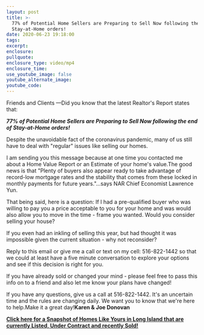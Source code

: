 ```yaml
---
layout: post
title: >-
  77% of Potential Home Sellers are Preparing to Sell Now following the end of
  Stay-at-Home orders!
date: 2020-06-23 19:18:00
tags:
excerpt:
enclosure:
pullquote:
enclosure_type: video/mp4
enclosure_time:
use_youtube_image: false
youtube_alternate_image:
youtube_code:
---
```


Friends and Clients —Did you know that the latest Realtor's Report states that:

***77% of Potential Home Sellers are Preparing to Sell Now following the end of Stay-at-Home orders\!***

Despite the unavoidable fact of the coronavirus pandemic, many of us still have to deal with "regular" issues like selling our homes.

I am sending you this message because at one time you contacted me about a Home Value Report or an Estimate of your home's value.The good news is that "Plenty of buyers also appear ready to take advantage of record-low mortgage rates and the stability that comes from these locked in monthly payments for future years."…says NAR Chief Economist Lawrence Yun.

That being said, here is a question: If I had a pre-qualified buyer who was willing to pay you a price acceptable to you for your home and was would also allow you to move in the time - frame you wanted. Would you consider selling your house?

If you even had an inkling of selling this year, but had thought it was impossible given the current situation - why not reconsider?&nbsp;

Reply to this email or give me a call or text on my cell: 516-822-1442 so that we could at least have a five minute conversation to explore your options and see if this decision is right for you.

If you have already sold or changed your mind - please feel free to pass this info on to a friend and also let me know your plans have changed\!

If you have any questions, give us a call at 516-822-1442. It's an uncertain time and the rules are changing daily. We want you to know that we're here to help.Make it a great day\!**Karen & Joe Donovan**

[**Click here for a Snapshot of Homes Like Yours in Long Island that are currently Listed, Under Contract and recently Sold\!**](http://www.nymarketsnapshot.com/)
